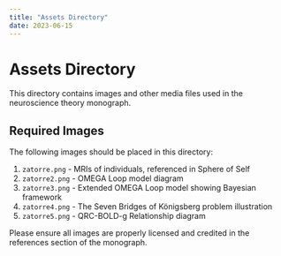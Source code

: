 ```yaml
---
title: "Assets Directory"
date: 2023-06-15
---
```


# Assets Directory

This directory contains images and other media files used in the neuroscience theory monograph.

## Required Images

The following images should be placed in this directory:

1. `zatorre.png` - MRIs of individuals, referenced in Sphere of Self
2. `zatorre2.png` - OMEGA Loop model diagram
3. `zatorre3.png` - Extended OMEGA Loop model showing Bayesian framework
4. `zatorre4.png` - The Seven Bridges of Königsberg problem illustration
5. `zatorre5.png` - QRC-BOLD-g Relationship diagram

Please ensure all images are properly licensed and credited in the references section of the monograph. 